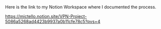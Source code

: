 Here is the link to my Notion Workspace where I documented the process.




https://mictello.notion.site/VPN-Project-5086a5268ad4423b9937a0b11cfe78c5?pvs=4
